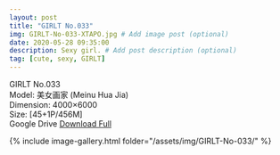 ```yaml
---
layout: post
title: "GIRLT No.033"
img: GIRLT-No-033-XTAPO.jpg # Add image post (optional)
date: 2020-05-28 09:35:00
description: Sexy girl. # Add post description (optional)
tag: [cute, sexy, GIRLT]
---
```

GIRLT No.033  
Model: 美女画家 (Meinu Hua Jia)  
Dimension: 4000×6000  
Size: [45+1P/456M]             
Google Drive [Download Full](http://gestyy.com/e0MkqG)

{% include image-gallery.html folder="/assets/img/GIRLT-No-033/" %}
